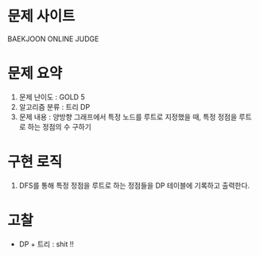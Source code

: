 # 문제 사이트
BAEKJOON ONLINE JUDGE


# 문제 요약
1. 문제 난이도 : GOLD 5
2. 알고리즘 분류 : 트리 DP
3. 문제 내용 : 양방향 그래프에서 특정 노드를 루트로 지정했을 때, 특정 정점을 루트로 하는 정점의 수 구하기

# 구현 로직
1. DFS를 통해 특정 정점을 루트로 하는 정점들을 DP 테이블에 기록하고 출력한다.
   
# 고찰
- DP + 트리 : shit !!
